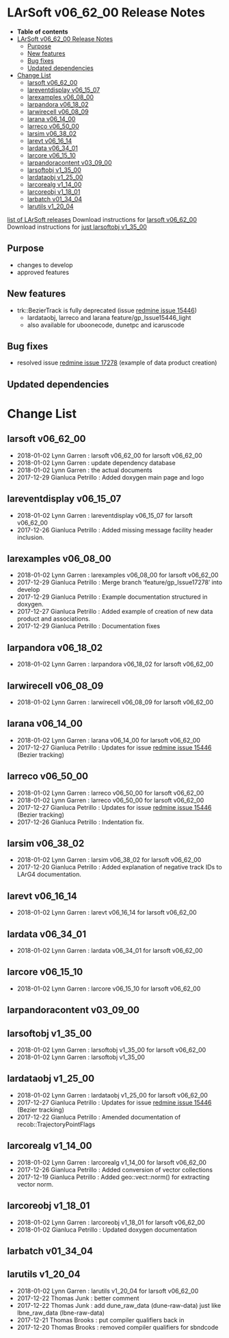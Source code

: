 LArSoft v06_62_00 Release Notes
======================================================================

-   **Table of contents**
-   [LArSoft v06_62_00 Release Notes](#LArSoft-v06_62_00-Release-Notes)
    -   [Purpose](#Purpose)
    -   [New features](#New-features)
    -   [Bug fixes](#Bug-fixes)
    -   [Updated dependencies](#Updated-dependencies)
-   [Change List](#Change-List)
    -   [larsoft v06_62_00](#larsoft-v06_62_00)
    -   [lareventdisplay v06_15_07](#lareventdisplay-v06_15_07)
    -   [larexamples v06_08_00](#larexamples-v06_08_00)
    -   [larpandora v06_18_02](#larpandora-v06_18_02)
    -   [larwirecell v06_08_09](#larwirecell-v06_08_09)
    -   [larana v06_14_00](#larana-v06_14_00)
    -   [larreco v06_50_00](#larreco-v06_50_00)
    -   [larsim v06_38_02](#larsim-v06_38_02)
    -   [larevt v06_16_14](#larevt-v06_16_14)
    -   [lardata v06_34_01](#lardata-v06_34_01)
    -   [larcore v06_15_10](#larcore-v06_15_10)
    -   [larpandoracontent v03_09_00](#larpandoracontent-v03_09_00)
    -   [larsoftobj v1_35_00](#larsoftobj-v1_35_00)
    -   [lardataobj v1_25_00](#lardataobj-v1_25_00)
    -   [larcorealg v1_14_00](#larcorealg-v1_14_00)
    -   [larcoreobj v1_18_01](#larcoreobj-v1_18_01)
    -   [larbatch v01_34_04](#larbatch-v01_34_04)
    -   [larutils v1_20_04](#larutils-v1_20_04)

[list of LArSoft releases](LArSoft_release_list)
Download instructions for [larsoft v06_62_00](http://scisoft.fnal.gov/scisoft/bundles/larsoft/v06_62_00/larsoft-v06_62_00.html)
Download instructions for [just larsoftobj v1_35_00](http://scisoft.fnal.gov/scisoft/bundles/larsoftobj/v1_35_00/larsoftobj-v1_35_00.html)

Purpose
--------------------

-   changes to develop
-   approved features

New features
------------------------------

-   trk::BezierTrack is fully deprecated (issue [redmine issue 15446](https://cdcvs.fnal.gov/redmine/issues/15446))
    -   lardataobj, larreco and larana feature/gp_Issue15446_light
    -   also available for uboonecode, dunetpc and icaruscode

Bug fixes
------------------------

-   resolved issue [redmine issue 17278](https://cdcvs.fnal.gov/redmine/issues/17278) (example of data product creation)

Updated dependencies
----------------------------------------------

Change List
============================

larsoft v06_62_00
------------------------------------------

-   2018-01-02 Lynn Garren : larsoft v06_62_00 for larsoft v06_62_00
-   2018-01-02 Lynn Garren : update dependency database
-   2018-01-02 Lynn Garren : the actual documents
-   2017-12-29 Gianluca Petrillo : Added doxygen main page and logo

lareventdisplay v06_15_07
----------------------------------------------------------

-   2018-01-02 Lynn Garren : lareventdisplay v06_15_07 for larsoft v06_62_00
-   2017-12-26 Gianluca Petrillo : Added missing message facility header inclusion.

larexamples v06_08_00
--------------------------------------------------

-   2018-01-02 Lynn Garren : larexamples v06_08_00 for larsoft v06_62_00
-   2017-12-29 Gianluca Petrillo : Merge branch ‘feature/gp_Issue17278’ into develop
-   2017-12-29 Gianluca Petrillo : Example documentation structured in doxygen.
-   2017-12-27 Gianluca Petrillo : Added example of creation of new data product and associations.
-   2017-12-29 Gianluca Petrillo : Documentation fixes

larpandora v06_18_02
------------------------------------------------

-   2018-01-02 Lynn Garren : larpandora v06_18_02 for larsoft v06_62_00

larwirecell v06_08_09
--------------------------------------------------

-   2018-01-02 Lynn Garren : larwirecell v06_08_09 for larsoft v06_62_00

larana v06_14_00
----------------------------------------

-   2018-01-02 Lynn Garren : larana v06_14_00 for larsoft v06_62_00
-   2017-12-27 Gianluca Petrillo : Updates for issue [redmine issue 15446](https://cdcvs.fnal.gov/redmine/issues/15446) (Bezier tracking)

larreco v06_50_00
------------------------------------------

-   2018-01-02 Lynn Garren : larreco v06_50_00 for larsoft v06_62_00
-   2018-01-02 Lynn Garren : larreco v06_50_00 for larsoft v06_62_00
-   2017-12-27 Gianluca Petrillo : Updates for issue [redmine issue 15446](https://cdcvs.fnal.gov/redmine/issues/15446) (Bezier tracking)
-   2017-12-26 Gianluca Petrillo : Indentation fix.

larsim v06_38_02
----------------------------------------

-   2018-01-02 Lynn Garren : larsim v06_38_02 for larsoft v06_62_00
-   2017-12-20 Gianluca Petrillo : Added explanation of negative track IDs to LArG4 documentation.

larevt v06_16_14
----------------------------------------

-   2018-01-02 Lynn Garren : larevt v06_16_14 for larsoft v06_62_00

lardata v06_34_01
------------------------------------------

-   2018-01-02 Lynn Garren : lardata v06_34_01 for larsoft v06_62_00

larcore v06_15_10
------------------------------------------

-   2018-01-02 Lynn Garren : larcore v06_15_10 for larsoft v06_62_00

larpandoracontent v03_09_00
--------------------------------------------------------------

larsoftobj v1_35_00
----------------------------------------------

-   2018-01-02 Lynn Garren : larsoftobj v1_35_00 for larsoft v06_62_00
-   2018-01-02 Lynn Garren : larsoftobj v1_35_00

lardataobj v1_25_00
----------------------------------------------

-   2018-01-02 Lynn Garren : lardataobj v1_25_00 for larsoft v06_62_00
-   2017-12-27 Gianluca Petrillo : Updates for issue [redmine issue 15446](https://cdcvs.fnal.gov/redmine/issues/15446) (Bezier tracking)
-   2017-12-22 Gianluca Petrillo : Amended documentation of recob::TrajectoryPointFlags

larcorealg v1_14_00
----------------------------------------------

-   2018-01-02 Lynn Garren : larcorealg v1_14_00 for larsoft v06_62_00
-   2017-12-26 Gianluca Petrillo : Added conversion of vector collections
-   2017-12-19 Gianluca Petrillo : Added geo::vect::norm() for extracting vector norm.

larcoreobj v1_18_01
----------------------------------------------

-   2018-01-02 Lynn Garren : larcoreobj v1_18_01 for larsoft v06_62_00
-   2018-01-02 Gianluca Petrillo : Updated doxygen documentation

larbatch v01_34_04
--------------------------------------------

larutils v1_20_04
------------------------------------------

-   2018-01-02 Lynn Garren : larutils v1_20_04 for larsoft v06_62_00
-   2017-12-22 Thomas Junk : better comment
-   2017-12-22 Thomas Junk : add dune_raw_data (dune-raw-data) just like lbne_raw_data (lbne-raw-data)
-   2017-12-21 Thomas Brooks : put compiler qualifiers back in
-   2017-12-20 Thomas Brooks : removed compiler qualifiers for sbndcode
